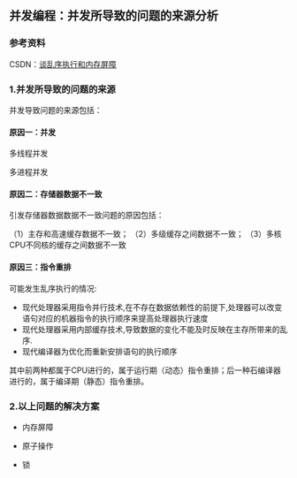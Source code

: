 ## 并发编程：并发所导致的问题的来源分析

### 参考资料

CSDN：[谈乱序执行和内存屏障](https://blog.csdn.net/dd864140130/article/details/56494925)

### 1.并发所导致的问题的来源

并发导致问题的来源包括：

#### 原因一：并发

多线程并发

多进程并发

#### 原因二：存储器数据不一致

引发存储器数据数据不一致问题的原因包括：

（1）主存和高速缓存数据不一致；
（2）多级缓存之间数据不一致；
（3）多核CPU不同核的缓存之间数据不一致

#### 原因三：指令重排

可能发生乱序执行的情况:

* 现代处理器采用指令并行技术,在不存在数据依赖性的前提下,处理器可以改变语句对应的机器指令的执行顺序来提高处理器执行速度
* 现代处理器采用内部缓存技术,导致数据的变化不能及时反映在主存所带来的乱序.
* 现代编译器为优化而重新安排语句的执行顺序

其中前两种都属于CPU进行的，属于运行期（动态）指令重排；后一种石编译器进行的，属于编译期（静态）指令重排。

### 2.以上问题的解决方案

* 内存屏障

* 原子操作

* 锁





